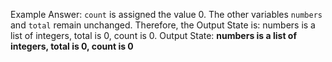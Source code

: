 Example Answer:
`count` is assigned the value 0. The other variables `numbers` and `total` remain unchanged. Therefore, the Output State is: numbers is a list of integers, total is 0, count is 0.
Output State: **numbers is a list of integers, total is 0, count is 0**
